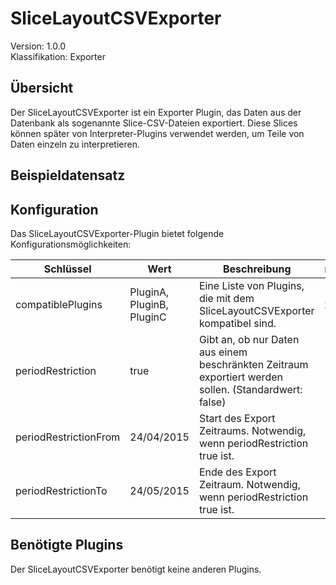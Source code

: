 # SliceLayoutCSVExporter
Version: 1.0.0  
Klassifikation: Exporter

Übersicht
-----
Der SliceLayoutCSVExporter ist ein Exporter Plugin, das Daten aus der Datenbank als sogenannte Slice-CSV-Dateien exportiert.
Diese Slices können später von Interpreter-Plugins verwendet werden, um Teile von Daten einzeln zu interpretieren.

Beispieldatensatz
-----

Konfiguration
-----
Das SliceLayoutCSVExporter-Plugin bietet folgende Konfigurationsmöglichkeiten:

| Schlüssel  | Wert | Beschreibung | notwendig |
| ------------- | ------------- |  ------------- | ------------- |
| compatiblePlugins | PluginA, PluginB, PluginC | Eine Liste von Plugins, die mit dem SliceLayoutCSVExporter kompatibel sind. | x
| periodRestriction | true | Gibt an, ob nur Daten aus einem beschränkten Zeitraum exportiert werden sollen. (Standardwert: false) | 
| periodRestrictionFrom | 24/04/2015 | Start des Export Zeitraums. Notwendig, wenn periodRestriction true ist. |
| periodRestrictionTo | 24/05/2015 | Ende des Export Zeitraum. Notwendig, wenn periodRestriction true ist. |

Benötigte Plugins
-----
Der SliceLayoutCSVExporter benötigt keine anderen Plugins.